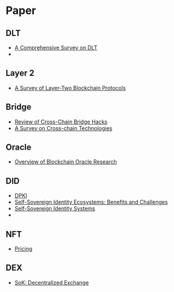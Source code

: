 # Paper

## DLT

- [A Comprehensive Survey on DLT](https://servicearchitecture.wp.imtbs-tsp.eu/files/2022/03/ICBC_CONF_2022.pdf)
- 

## Layer 2

- [A Survey of Layer-Two Blockchain Protocols](https://arxiv.org/pdf/2204.08032.pdf)


## Bridge 

- [Review of Cross-Chain Bridge Hacks](https://arxiv.org/pdf/2210.16209.pdf)
- [A Survey on Cross-chain Technologies](https://dl.acm.org/doi/pdf/10.1145/3573896)

## Oracle

- [Overview of Blockchain Oracle Research](https://www.google.com)

## DID

- [DPKI](https://www.cs.utexas.edu/~dwu4/courses/sp22/static/projects/Kartha.pdf)
- [Self-Sovereign Identity Ecosystems: Benefits and Challenges](https://jyx.jyu.fi/bitstream/handle/123456789/77892/Self-Sovereign%2520Identity%2520Ecosystems_%2520Benefits%2520and%2520Challenges.pdf?sequence=1)
- [Self-Sovereign Identity Systems](https://www.researchgate.net/profile/Mariusz-Nowostawski/publication/339836401_Self-Sovereign_Identity_Systems_Evaluation_Framework/links/5ea16363a6fdcc88fc364f02/Self-Sovereign-Identity-Systems-Evaluation-Framework.pdf)
- 

## NFT

- [Pricing](https://arxiv.org/ftp/arxiv/papers/2302/2302.01676.pdf)

## DEX

- [SoK: Decentralized Exchange](https://discovery.ucl.ac.uk/id/eprint/10161960/1/2103.12732v6.pdf)
